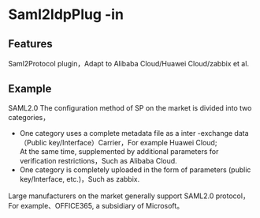 # Saml2IdpPlug -in

## Features

Saml2Protocol plugin，Adapt to Alibaba Cloud/Huawei Cloud/zabbix et al.

## Example

SAML2.0 The configuration method of SP on the market is divided into two categories，<br/>
  - One category uses a complete metadata file as a inter -exchange data（Public key/Interface）Carrier，For example Huawei Cloud;<br/>At the same time, supplemented by additional parameters for verification restrictions，Such as Alibaba Cloud.<br/>
  - One category is completely uploaded in the form of parameters (public key/Interface, etc.)，Such as zabbix.<br/>

Large manufacturers on the market generally support SAML2.0 protocol，For example、OFFICE365, a subsidiary of Microsoft。
